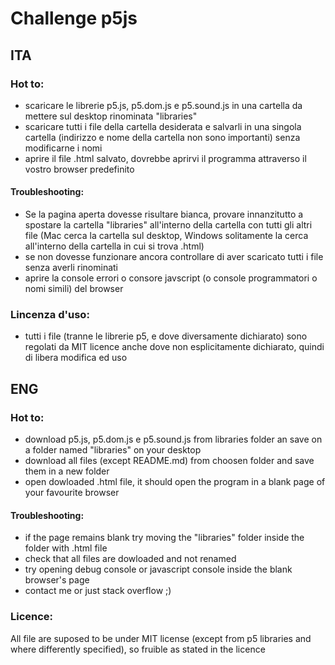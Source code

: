 # Challenge p5js

## ITA
### Hot to:
- scaricare le librerie p5.js, p5.dom.js e p5.sound.js in una cartella da mettere sul desktop rinominata "libraries"
- scaricare tutti i file della cartella desiderata e salvarli in una singola cartella (indirizzo e nome della cartella non sono importanti) senza modificarne i nomi 
- aprire il file .html salvato, dovrebbe aprirvi il programma attraverso il vostro browser predefinito

#### Troubleshooting: 
- Se la pagina aperta dovesse risultare bianca, provare innanzitutto a spostare la cartella "libraries" all'interno della cartella con tutti gli altri file (Mac cerca la cartella sul desktop, Windows solitamente la cerca all'interno della cartella in cui si trova .html)
- se non dovesse funzionare ancora controllare di aver scaricato tutti i file senza averli rinominati
- aprire la console errori o consore javscript (o console programmatori o nomi simili) del browser

### Lincenza d'uso:
- tutti i file (tranne le librerie p5, e dove diversamente dichiarato) sono regolati da MIT licence anche dove non esplicitamente dichiarato, quindi di libera modifica ed uso

## ENG
### Hot to:
- download p5.js, p5.dom.js e p5.sound.js from libraries folder an save on a folder named "libraries" on your desktop
- download all files (except README.md) from choosen folder and save them in a new folder 
- open dowloaded .html file, it should open the program in a blank page of your favourite browser

#### Troubleshooting: 
- if the page remains blank try moving the "libraries" folder inside the folder with .html file 
- check that all files are dowloaded and not renamed
- try opening debug console or javascript console inside the blank browser's page
- contact me or just stack overflow ;)

### Licence:
All file are suposed to be under MIT license (except from p5 libraries and where differently specified), so fruible as stated in the licence

